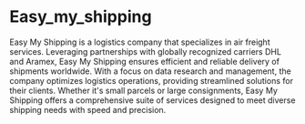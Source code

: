 # Easy_my_shipping
Easy My Shipping is a logistics company that specializes in air freight services. Leveraging partnerships with globally recognized carriers DHL and Aramex, Easy My Shipping ensures efficient and reliable delivery of shipments worldwide. With a focus on data research and management, the company optimizes logistics operations, providing streamlined solutions for their clients. Whether it's small parcels or large consignments, Easy My Shipping offers a comprehensive suite of services designed to meet diverse shipping needs with speed and precision. 
